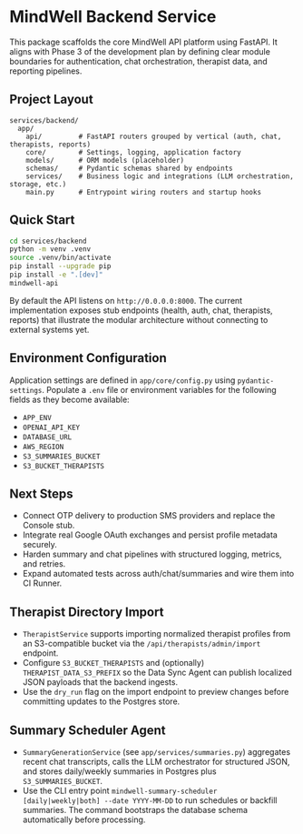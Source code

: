 # MindWell Backend Service

This package scaffolds the core MindWell API platform using FastAPI. It aligns with Phase 3 of the development plan by defining clear module boundaries for authentication, chat orchestration, therapist data, and reporting pipelines.

## Project Layout

```
services/backend/
  app/
    api/         # FastAPI routers grouped by vertical (auth, chat, therapists, reports)
    core/        # Settings, logging, application factory
    models/      # ORM models (placeholder)
    schemas/     # Pydantic schemas shared by endpoints
    services/    # Business logic and integrations (LLM orchestration, storage, etc.)
    main.py      # Entrypoint wiring routers and startup hooks
```

## Quick Start

```bash
cd services/backend
python -m venv .venv
source .venv/bin/activate
pip install --upgrade pip
pip install -e ".[dev]"
mindwell-api
```

By default the API listens on `http://0.0.0.0:8000`. The current implementation exposes stub endpoints (health, auth, chat, therapists, reports) that illustrate the modular architecture without connecting to external systems yet.

## Environment Configuration

Application settings are defined in `app/core/config.py` using `pydantic-settings`. Populate a `.env` file or environment variables for the following fields as they become available:

- `APP_ENV`
- `OPENAI_API_KEY`
- `DATABASE_URL`
- `AWS_REGION`
- `S3_SUMMARIES_BUCKET`
- `S3_BUCKET_THERAPISTS`

## Next Steps

- Connect OTP delivery to production SMS providers and replace the Console stub.
- Integrate real Google OAuth exchanges and persist profile metadata securely.
- Harden summary and chat pipelines with structured logging, metrics, and retries.
- Expand automated tests across auth/chat/summaries and wire them into CI Runner.

## Therapist Directory Import

- `TherapistService` supports importing normalized therapist profiles from an S3-compatible bucket via the `/api/therapists/admin/import` endpoint.
- Configure `S3_BUCKET_THERAPISTS` and (optionally) `THERAPIST_DATA_S3_PREFIX` so the Data Sync Agent can publish localized JSON payloads that the backend ingests.
- Use the `dry_run` flag on the import endpoint to preview changes before committing updates to the Postgres store.

## Summary Scheduler Agent

- `SummaryGenerationService` (see `app/services/summaries.py`) aggregates recent chat transcripts, calls the LLM orchestrator for structured JSON, and stores daily/weekly summaries in Postgres plus `S3_SUMMARIES_BUCKET`.
- Use the CLI entry point `mindwell-summary-scheduler [daily|weekly|both] --date YYYY-MM-DD` to run schedules or backfill summaries. The command bootstraps the database schema automatically before processing.
